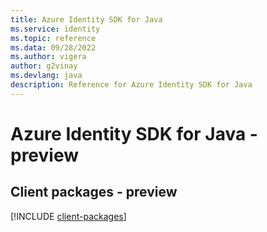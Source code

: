 ```yaml
---
title: Azure Identity SDK for Java
ms.service: identity
ms.topic: reference
ms.data: 09/28/2022
ms.author: vigera
author: g2vinay
ms.devlang: java
description: Reference for Azure Identity SDK for Java
---
```

# Azure Identity SDK for Java - preview

## Client packages - preview
[!INCLUDE [client-packages](identity-client-index.md)]